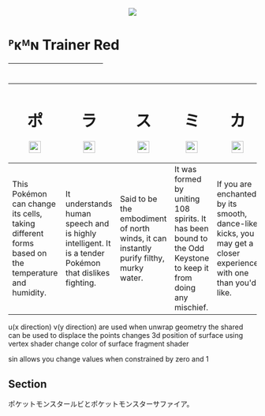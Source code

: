 <p align="center"><img src="https://github.com/gregdegruy/gregdegruy/blob/main/img/red.png"></p>

# ᴾᴋᴹɴ Trainer Red 

| <img src="https://github.com/gregdegruy/gregdegruy/blob/main/img/poke.svg" height="16"> | <img src="https://github.com/gregdegruy/gregdegruy/blob/main/img/poke.svg" height="16"> | <img src="https://github.com/gregdegruy/gregdegruy/blob/main/img/poke.svg" height="16"> | <img src="https://github.com/gregdegruy/gregdegruy/blob/main/img/poke.svg" height="16"> | <img src="https://github.com/gregdegruy/gregdegruy/blob/main/img/poke.svg" height="16"> | <img src="https://github.com/gregdegruy/gregdegruy/blob/main/img/poke.svg" height="16"> |
| :- | :- | :- | :- | :- | :- |

| <h1 align="center">ポ</h1><p align="center"><img src="https://github.com/gregdegruy/gregdegruy/blob/main/img/p1.png" height="24"></p> | <h1 align="center">ラ</h1><p align="center"><img src="https://github.com/gregdegruy/gregdegruy/blob/main/img/p2.png" height="24"></p> | <h1 align="center">ス</h1><p align="center"><img src="https://github.com/gregdegruy/gregdegruy/blob/main/img/p3.png" height="24"></p> | <h1 align="center">ミ</h1><p align="center"><img src="https://github.com/gregdegruy/gregdegruy/blob/main/img/p4.png" height="24"></p> | <h1 align="center">カ</h1><p align="center"><img src="https://github.com/gregdegruy/gregdegruy/blob/main/img/p5.png" height="24"></p> | <h1 align="center">バ</h1><p align="center"><img src="https://github.com/gregdegruy/gregdegruy/blob/main/img/p6.png" height="24"></p> |
| :------------------------ | :--------------------- | :---------------------- | :---------------------- | :---------------------- | :---------------------- |
| This Pokémon can change its cells, taking different forms based on the temperature and humidity. | It understands human speech and is highly intelligent. It is a tender Pokémon that dislikes fighting. | Said to be the embodiment of north winds, it can instantly purify filthy, murky water. | It was formed by uniting 108 spirits. It has been bound to the Odd Keystone to keep it from doing any mischief. | If you are enchanted by its smooth, dance-like kicks, you may get a closer experience with one than you'd like. | If its rage peaks, it becomes so hot that anything that touches it will instantly go up in flames.

u(x direction) v(y direction) are used when unwrap geometry
the shared can be used to displace the points
changes 3d position of surface using vertex shader
change color of surface fragment shader

sin allows you change values when constrained by zero and 1

## Section

ポケットモンスタールビとポケットモンスターサファイア。
